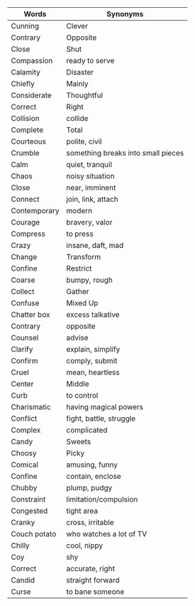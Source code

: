 | Words | Synonyms |
| ----- | -------- |
| Cunning | Clever |
| Contrary | Opposite |
| Close | Shut |
| Compassion | ready to serve |
| Calamity | Disaster |
| Chiefly | Mainly |
| Considerate | Thoughtful |
| Correct | Right |
| Collision | collide |
| Complete | Total |
| Courteous | polite, civil | 
| Crumble | something breaks into small pieces |
| Calm | quiet, tranquil |
| Chaos | noisy situation |
| Close | near, imminent |
| Connect | join, link, attach |
| Contemporary | modern |
| Courage | bravery, valor |
| Compress | to press |
| Crazy | insane, daft, mad |
| Change | Transform |
| Confine | Restrict |
| Coarse | bumpy, rough |
| Collect | Gather |
| Confuse | Mixed Up |
| Chatter box | excess talkative |
| Contrary | opposite |
| Counsel | advise |
| Clarify | explain, simplify |
| Confirm | comply, submit |
| Cruel | mean, heartless |
| Center | Middle |
| Curb | to control |
| Charismatic | having magical powers |
| Conflict | fight, battle, struggle |
| Complex | complicated |
| Candy | Sweets |
| Choosy | Picky |
| Comical | amusing, funny |
| Confine | contain, enclose |
| Chubby | plump, pudgy |
| Constraint | limitation/compulsion |
| Congested | tight area |
| Cranky | cross, irritable |
| Couch potato | who watches a lot of TV |
| Chilly | cool, nippy |
| Coy | shy |
| Correct | accurate, right |
| Candid | straight forward |
| Curse | to bane someone |